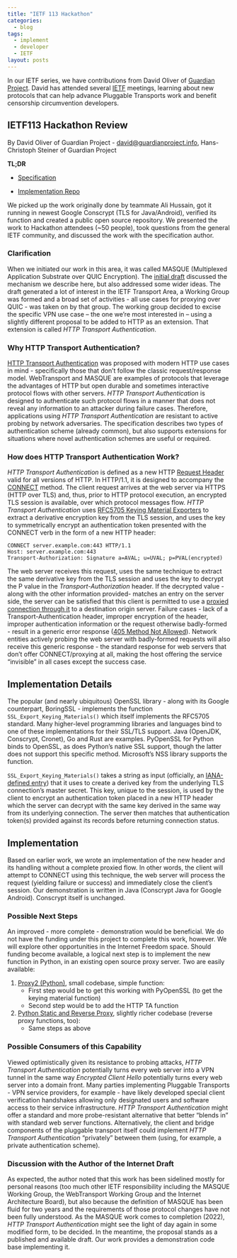 ```yaml
---
title: "IETF 113 Hackathon"
categories:
  - blog
tags:
  - implement
  - developer
  - IETF
layout: posts
---
```


In our IETF series, we have contributions from David Oliver of [Guardian
Project](https://guardianproject.info). David has attended several
[IETF](https://ietf.org) meetings, learning about new protocols that can help
advance Pluggable Transports work and benefit censorship circumvention
developers.

## IETF113 Hackathon Review

By David Oliver of Guardian Project -
[david@guardianproject.info](mailto:david@guardianproject.info), Hans-Christoph
Steiner of Guardian Project

**TL;DR**

- [Specification](https://www.ietf.org/archive/id/draft-schinazi-httpbis-transport-auth-05.html)

- [Implementation Repo](https://github.com/guardianproject/HTTPTransportAuthentication)

We picked up the work originally done by teammate Ali Hussain, got it running
in newest Google Conscrypt (TLS for Java/Android), verified its function and
created a public open source repository. We presented the work to Hackathon
attendees (~50 people), took questions from the general IETF community, and
discussed the work with the specification author.

### Clarification

When we initiated our work in this area, it was called MASQUE (Multiplexed
Application Substrate over QUIC Encryption). The [initial
draft](https://tools.ietf.org/id/draft-schinazi-masque-01.html) discussed the
mechanism we describe here, but also addressed some wider ideas. The draft
generated a lot of interest in the IETF Transport Area, a Working Group was
formed and a broad set of activities - all use cases for proxying over QUIC -
was taken on by that group. The working group decided to excise the specific
VPN use case – the one we’re most interested in – using a slightly different
proposal to be added to HTTP as an extension. That extension is called *HTTP
Transport Authentication*.

### Why HTTP Transport Authentication?

[HTTP Transport Authentication](https://www.ietf.org/archive/id/draft-schinazi-httpbis-transport-auth-05.html)
was proposed with modern HTTP use cases in mind - specifically those that don’t
follow the classic request/response model. WebTransport and MASQUE are examples
of protocols that leverage the advantages of HTTP but open durable and
sometimes interactive protocol flows with other servers. *HTTP Transport
Authentication* is designed to authenticate such protocol flows in a manner
that does not reveal any information to an attacker during failure cases.
Therefore, applications using *HTTP Transport Authentication* are resistant to
active probing by network adversaries. The specification describes two types of
authentication scheme (already common), but also supports extensions for
situations where novel authentication schemes are useful or required.

### How does HTTP Transport Authentication Work?

*HTTP Transport Authentication* is defined as a new HTTP [Request
Header](https://datatracker.ietf.org/doc/html/rfc7231#section-5) valid for all
versions of HTTP. In HTTP/1.1, it is designed to accompany the
[CONNECT](https://datatracker.ietf.org/doc/html/rfc7231#section-4.3.6) method.
The client request arrives at the web server via HTTPS (HTTP over TLS) and,
thus, prior to HTTP protocol execution, an encrypted TLS session is available,
over which protocol messages flow. *HTTP Transport Authentication* uses
[RFC5705 Keying Material Exporters](https://www.rfc-editor.org/rfc/rfc5705) to
extract a derivative encryption key from the TLS session, and uses the key to
symmetrically encrypt an authentication token presented with the CONNECT verb
in the form of a new HTTP header:

`CONNECT server.example.com:443 HTTP/1.1`\
`Host: server.example.com:443`\
`Transport-Authorization: Signature a=AVAL; u=UVAL; p=PVAL(encrypted)`

The web server receives this request, uses the same technique to extract the
same derivative key from the TLS session and uses the key to decrypt the P
value in the *Transport-Authorization* header. If the decrypted value - along
with the other information provided- matches an entry on the server side, the
server can be satisfied that this client is permitted to use a [proxied
connection through
it](https://datatracker.ietf.org/doc/html/rfc7231#section-4.3.6) to a
destination origin server. Failure cases - lack of a Transport-Authentication
header, improper encryption of the header, improper authentication information
or the request otherwise badly-formed - result in a generic error response
([405 Method Not
Allowed](https://datatracker.ietf.org/doc/html/rfc7231#section-6.5.5)). Network
entities actively probing the web server with badly-formed requests will also
receive this generic response - the standard response for web servers that
don’t offer CONNECT/proxying at all, making the host offering the service
“invisible” in all cases except the success case.

## Implementation Details

The popular (and nearly ubiquitous) OpenSSL library - along with its Google
counterpart, BoringSSL - implements the function
`SSL_Export_Keying_Materials()` which itself implements the RFC5705 standard.
Many higher-level programming libraries and languages bind to one of these
implementations for their SSL/TLS support. Java (OpenJDK, Conscrypt, Cronet),
Go and Rust are examples. PyOpenSSL for Python binds to OpenSSL, as does
Python’s native SSL support, though the latter does not support this specific
method. Microsoft’s NSS library supports the function.

`SSL_Export_Keying_Materials()` takes a string as input (officially, an
[IANA-defined
entry](https://www.ietf.org/archive/id/draft-schinazi-httpbis-transport-auth-05.html#section-7.2))
that it uses to create a derived key from the underlying TLS connection’s
master secret. This key, unique to the session, is used by the client to
encrypt an authentication token placed in a new HTTP header which the server
can decrypt with the same key derived in the same way from its underlying
connection. The server then matches that authentication token(s) provided
against its records before returning connection status.

## Implementation

Based on earlier work, we wrote an implementation of the new header and its
handling without a complete proxied flow. In other words, the client will
attempt to CONNECT using this technique, the web server will process the
request (yielding failure or success) and immediately close the client’s
session. Our demonstration is written in Java (Conscrypt Java for Google
Android). Conscrypt itself is unchanged.

### Possible Next Steps

An improved - more complete - demonstration would be beneficial. We do not have
the funding under this project to complete this work, however. We will explore
other opportunities in the Internet Freedom space. Should funding become
available, a logical next step is to implement the new function in Python, in
an existing open source proxy server. Two are easily available:

1. [Proxy2 (Python)](https://github.com/inaz2/proxy2), small codebase, simple
   function:
   - First step would be to get this working with PyOpenSSL (to get the
     keying material function)
   - Second step would be to add the HTTP TA function
2. [Python Static and Reverse Proxy](https://github.com/swinkelhofer/python_proxy),
   slightly richer codebase (reverse proxy functions, too):
   - Same steps as above

### Possible Consumers of this Capability

Viewed optimistically given its resistance to probing attacks, *HTTP Transport
Authentication* potentially turns every web server into a VPN tunnel in the
same way *Encrypted Client Hello* potentially turns every web server into a
domain front. Many parties implementing Pluggable Transports - VPN service
providers, for example - have likely developed special client verification
handshakes allowing only designated users and software access to their service
infrastructure. *HTTP Transport Authentication* might offer a standard and more
probe-resistant alternative that better “blends in” with standard web server
functions. Alternatively, the client and bridge components of the pluggable
transport itself could implement *HTTP Transport Authentication* “privately”
between them (using, for example, a private authentication scheme).

### Discussion with the Author of the Internet Draft

As expected, the author noted that this work has been sidelined mostly for
personal reasons (too much other IETF responsibility including the MASQUE
Working Group, the WebTransport Working Group and the Internet Architecture
Board), but also because the definition of MASQUE has been fluid for two years
and the requirements of those protocol changes have not been fully understood.
As the MASQUE work comes to completion (2022), *HTTP Transport Authentication*
might see the light of day again in some modified form, to be decided. In the
meantime, the proposal stands as a published and available draft. Our work
provides a demonstration code base implementing it.
